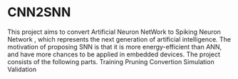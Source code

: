 # CNN2SNN
This project aims to convert Artificial Neuron NetWork to Spiking Neuron Network , which represents the next generation of artificial intelligence. The motivation of proposing SNN is that it is more energy-efficient than ANN, and have more chances to be applied in embedded devices. The project consists of the following parts.
Training
Pruning
Convertion
Simulation
Validation
